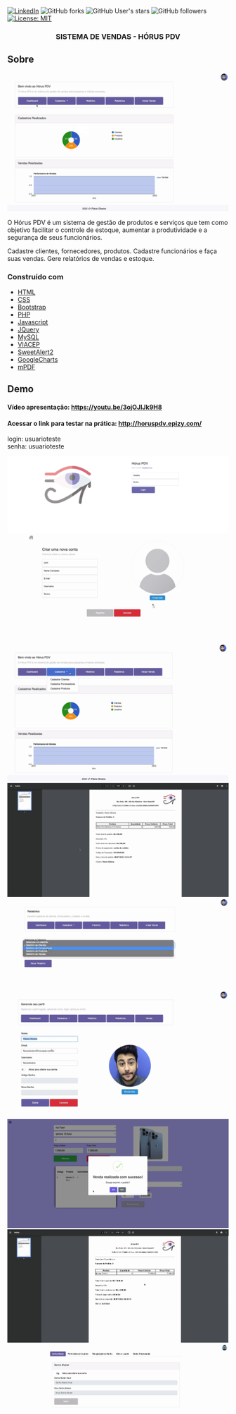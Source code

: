 [![LinkedIn][linkedin-shield]][linkedin-url]
![GitHub forks](https://img.shields.io/github/forks/oliveiradeflavio/horus_pdv?style=for-the-badge)
![GitHub User's stars](https://img.shields.io/github/stars/oliveiradeflavio?style=for-the-badge)
![GitHub followers](https://img.shields.io/github/followers/oliveiradeflavio?style=for-the-badge)
[![License: MIT](https://img.shields.io/badge/License-MIT-yellow.svg)](https://github.com/oliveiradeflavio/horus_pdv/blob/main/LICENSE)


<h3 align="center">SISTEMA DE VENDAS - HÓRUS PDV</h3>


<!-- ABOUT THE PROJECT -->
## Sobre 

[![tela inicial][product-screenshot]]()


O Hórus PDV é um sistema de gestão de produtos e serviços que tem como objetivo facilitar o controle de estoque, aumentar a produtividade e a segurança de seus funcionários.

Cadastre clientes, fornecedores, produtos. Cadastre funcionários e faça suas vendas. Gere relatórios de vendas e estoque.


### Construído com

* [HTML](https://www.w3schools.com/html/)
* [CSS](https://www.w3schools.com/css/)
* [Bootstrap](https://getbootstrap.com/)
* [PHP](https://www.php.net/)
* [Javascript](https://www.javascript.com/)
* [JQuery](https://jquery.com/download/)
* [MySQL](https://www.mysql.com/)
* [VIACEP](https://viacep.com.br/)
* [SweetAlert2](https://sweetalert2.github.io/)
* [GoogleCharts](https://developers.google.com/chart)
* [mPDF](https://mpdf.github.io/)

<!-- USAGE EXAMPLES -->
## Demo

#### Vídeo apresentação: https://youtu.be/3ojOJlJk9H8

#### Acessar o link para testar na prática: http://horuspdv.epizy.com/

login: usuarioteste<br>
senha: usuarioteste

![Login](https://github.com/oliveiradeflavio/horus_pdv/blob/main/screen/login.png)
![Registrar](https://github.com/oliveiradeflavio/horus_pdv/blob/main/screen/registrar.png)
![MCadastros](https://github.com/oliveiradeflavio/horus_pdv/blob/main/screen/menu_cadastros.png)
![HistoricoVenda](https://github.com/oliveiradeflavio/horus_pdv/blob/main/screen/relatorio_historico_venda.png)
![MenuRelatorios](https://github.com/oliveiradeflavio/horus_pdv/blob/main/screen/menu_relatorios.png)
![PerfilUsuario](https://github.com/oliveiradeflavio/horus_pdv/blob/main/screen/perfil_usuario.png)
![Venda](https://github.com/oliveiradeflavio/horus_pdv/blob/main/screen/tela_venda.png)
![ImpressaoVenda](https://github.com/oliveiradeflavio/horus_pdv/blob/main/screen/impressao_venda.png)
![Configuracoes](https://github.com/oliveiradeflavio/horus_pdv/blob/main/screen/configuracoes.png)


<!-- MARKDOWN LINKS & IMAGES -->
<!-- https://www.markdownguide.org/basic-syntax/#reference-style-links -->
[linkedin-shield]: https://img.shields.io/badge/-LinkedIn-black.svg?style=for-the-badge&logo=linkedin&colorB=555
[linkedin-url]: https://www.linkedin.com/in/fladoliveira/
[product-screenshot]: https://raw.githubusercontent.com/oliveiradeflavio/horus_pdv/main/screen/dashboard.png
